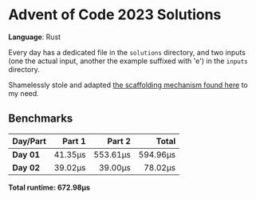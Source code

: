 # Advent of Code 2023 Solutions

**Language**: Rust

Every day has a dedicated file in the `solutions` directory, and two inputs (one the actual input, another the example suffixed with 'e') in the `inputs` directory.

Shamelessly stole and adapted [the scaffolding mechanism found here](https://github.com/fspoettel/advent-of-code-rust) to my need.

## Benchmarks

| Day/Part | Part 1 | Part 2 | Total |
|:---------|-------:|-------:|------:|
| **Day 01** | 41.35μs | 553.61μs | 594.96μs |
| **Day 02** | 39.02μs | 39.00μs | 78.02μs |


**Total runtime: 672.98μs**


